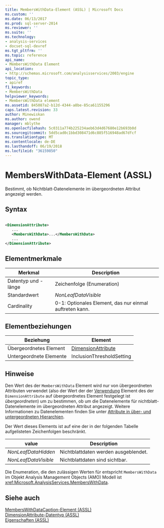```yaml
---
title: MembersWithData-Element (ASSL) | Microsoft Docs
ms.custom: ''
ms.date: 06/13/2017
ms.prod: sql-server-2014
ms.reviewer: ''
ms.suite: ''
ms.technology:
- analysis-services
- docset-sql-devref
ms.tgt_pltfrm: ''
ms.topic: reference
api_name:
- MembersWithData Element
api_location:
- http://schemas.microsoft.com/analysisservices/2003/engine
topic_type:
- apiref
f1_keywords:
- MembersWithData
helpviewer_keywords:
- MembersWithData element
ms.assetid: 845087a2-b12d-4344-a8be-85ca61155296
caps.latest.revision: 33
author: Minewiskan
ms.author: owend
manager: mblythe
ms.openlocfilehash: 5c0311a774b225234aeb63d4d67680e12b693b0d
ms.sourcegitcommit: 5dd5cad0c1bbd308471d6c885f516948ad67dfcf
ms.translationtype: MT
ms.contentlocale: de-DE
ms.lasthandoff: 06/19/2018
ms.locfileid: "36159850"
---
```

# <a name="memberswithdata-element-assl"></a>MembersWithData-Element (ASSL)
  Bestimmt, ob Nichtblatt-Datenelemente im übergeordneten Attribut angezeigt werden.  
  
## <a name="syntax"></a>Syntax  
  
```xml  
  
<DimensionAttribute>  
   ...  
   <MembersWithData>...</MembersWithData>  
   ...  
</DimensionAttribute>  
```  
  
## <a name="element-characteristics"></a>Elementmerkmale  
  
|Merkmal|Description|  
|--------------------|-----------------|  
|Datentyp und -länge|Zeichenfolge (Enumeration)|  
|Standardwert|*NonLeafDataVisible*|  
|Cardinality|0-1: Optionales Element, das nur einmal auftreten kann.|  
  
## <a name="element-relationships"></a>Elementbeziehungen  
  
|Beziehung|Element|  
|------------------|-------------|  
|Übergeordnetes Element|[DimensionAttribute](../data-type/dimensionattribute-data-type-assl.md)|  
|Untergeordnete Elemente|InclusionThresholdSetting|  
  
## <a name="remarks"></a>Hinweise  
 Den Wert des der `MembersWithData` Element wird nur von übergeordneten Attributen verwendet (also der Wert der der [Verwendung](usage-element-dimensionattribute-assl.md) Element des der `DimensionAttribute` auf übergeordnetes Element festgelegt ist *übergeordneten*) um zu bestimmen, ob um die Datenelemente für nichtblatt-Datenelemente im übergeordneten Attribut angezeigt. Weitere Informationen zu Datenelementen finden Sie unter [Attribute in über- und untergeordneten Hierarchien](../../multidimensional-models/parent-child-dimension-attributes.md).  
  
 Der Wert dieses Elements ist auf eine der in der folgenden Tabelle aufgelisteten Zeichenfolgen beschränkt.  
  
|value|Description|  
|-----------|-----------------|  
|*NonLeafDataHidden*|Nichtblattdaten werden ausgeblendet.|  
|*NonLeafDataVisible*|Nichtblattdaten sind sichtbar.|  
  
 Die Enumeration, die den zulässigen Werten für entspricht `MembersWithData` im Objekt Analysis Management Objects (AMO) Modell ist <xref:Microsoft.AnalysisServices.MembersWithData>.  
  
## <a name="see-also"></a>Siehe auch  
 [MembersWithDataCaption-Element &#40;ASSL&#41;](caption-element-assl.md)   
 [DimensionAttribute-Datentyp &#40;ASSL&#41;](../data-type/dimensionattribute-data-type-assl.md)   
 [Eigenschaften &#40;ASSL&#41;](properties-assl.md)  
  
  